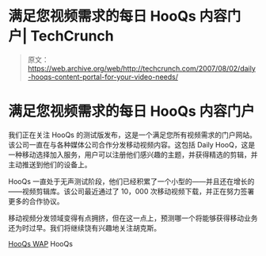 # 满足您视频需求的每日 HooQs 内容门户| TechCrunch

> 原文：<https://web.archive.org/web/http://techcrunch.com/2007/08/02/daily-hooqs-content-portal-for-your-video-needs/>

# 满足您视频需求的每日 HooQs 内容门户

我们正在关注 HooQs 的测试版发布，这是一个满足您所有视频需求的门户网站。该公司一直在与各种媒体公司合作分发移动视频内容。这包括 Daily HooQ，这是一种移动选择加入服务，用户可以注册他们感兴趣的主题，并获得精选的剪辑，并主动推送到他们的设备上。

HooQs 一直处于无声测试阶段，他们已经积累了一个小型的——并且还在增长的——视频剪辑库。该公司最近通过了 10，000 次移动视频下载，并正在努力签署更多的合作协议。

移动视频分发领域变得有点拥挤，但在这一点上，预测哪一个将能够获得移动业务还为时过早。我们将继续饶有兴趣地关注胡克斯。

[HooQs WAP](https://web.archive.org/web/20130628203342/http://m.hooqs.com/)
HooQs
